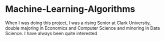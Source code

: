 # Machine-Learning-Algorithms

   When I was doing this project, I was a rising Senior at Clark University, double majoring in Economics and Computer Science and minoring in Data Science. I have always been quite
interested


